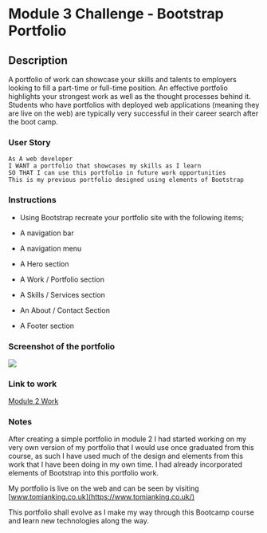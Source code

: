 
# Module 3 Challenge -  Bootstrap Portfolio

## Description

A portfolio of work can showcase your skills and talents to employers looking to fill a part-time or full-time position. An effective portfolio highlights your strongest work as well as the thought processes behind it. Students who have portfolios with deployed web applications (meaning they are live on the web) are typically very successful in their career search after the boot camp.

### User Story

```
As A web developer
I WANT a portfolio that showcases my skills as I learn
SO THAT I can use this portfolio in future work opportunities
This is my previous portfolio designed using elements of Bootstrap
```
### Instructions

* Using Bootstrap recreate your portfolio site with the following items;

* A navigation bar
* A navigation menu 
* A Hero section
* A Work / Portfolio section
* A Skills / Services section
* An About / Contact Section
* A Footer section

### Screenshot of the portfolio

![](../Bootstrap-Portfolio/images/screengrab.png)

### Link to work

[Module 2 Work](https://tomking1983.github.io/module-2-challenge/)

### Notes

After creating a simple portfolio in module 2 I had started working on my very own version of my portfolio that I would use once graduated from this course, as such I have used much of the design and elements from this work that I have been doing in my own time. I had already incorporated elements of Bootstrap into this portfolio work.

My portfolio is live on the web and can be seen by visiting [www.tomianking.co.uk](https://www.tomianking.co.uk/)

This portfolio shall evolve as I make my way through this Bootcamp course and learn new technologies along the way.
